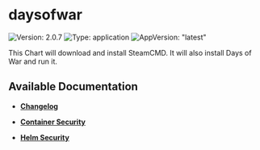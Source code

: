 # daysofwar

![Version: 2.0.7](https://img.shields.io/badge/Version-2.0.7-informational?style=flat-square) ![Type: application](https://img.shields.io/badge/Type-application-informational?style=flat-square) ![AppVersion: "latest"](https://img.shields.io/badge/AppVersion-"latest"-informational?style=flat-square)

This Chart will download and install SteamCMD. It will also install Days of War and run it.

## Available Documentation

- [**Changelog**](CHANGELOG)

- [**Container Security**](container-security)

- [**Helm Security**](helm-security)

